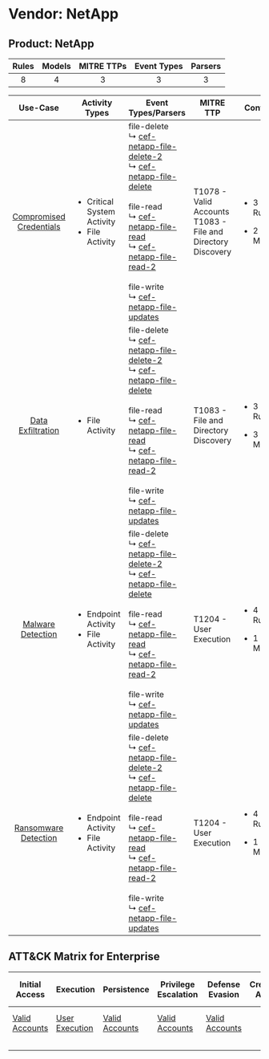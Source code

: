 Vendor: NetApp
==============
Product: NetApp
---------------
| Rules | Models | MITRE TTPs | Event Types | Parsers |
|:-----:|:------:|:----------:|:-----------:|:-------:|
|   8   |   4    |     3      |      3      |    3    |

|                                 Use-Case                                  | Activity Types                                                   | Event Types/Parsers                                                                                                                                                                                                                                                                                                                                                                                                                                                                    | MITRE TTP                                                          | Content                                             |
|:-------------------------------------------------------------------------:| ---------------------------------------------------------------- | -------------------------------------------------------------------------------------------------------------------------------------------------------------------------------------------------------------------------------------------------------------------------------------------------------------------------------------------------------------------------------------------------------------------------------------------------------------------------------------- | ------------------------------------------------------------------ | --------------------------------------------------- |
| [Compromised Credentials](../UseCases/usecase_compromised_credentials.md) | <ul><li>Critical System Activity</li><li>File Activity</li></ul> |  file-delete<br> ↳ [cef-netapp-file-delete-2](../Parsers/parserContent_cef-netapp-file-delete-2.md)<br> ↳ [cef-netapp-file-delete](../Parsers/parserContent_cef-netapp-file-delete.md)<br><br> file-read<br> ↳ [cef-netapp-file-read](../Parsers/parserContent_cef-netapp-file-read.md)<br> ↳ [cef-netapp-file-read-2](../Parsers/parserContent_cef-netapp-file-read-2.md)<br><br> file-write<br> ↳ [cef-netapp-file-updates](../Parsers/parserContent_cef-netapp-file-updates.md)<br> | T1078 - Valid Accounts<br>T1083 - File and Directory Discovery<br> | <ul><li>3 Rules</li></ul><ul><li>2 Models</li></ul> |
|       [Data Exfiltration](../UseCases/usecase_data_exfiltration.md)       | <ul><li>File Activity</li></ul>                                  |  file-delete<br> ↳ [cef-netapp-file-delete-2](../Parsers/parserContent_cef-netapp-file-delete-2.md)<br> ↳ [cef-netapp-file-delete](../Parsers/parserContent_cef-netapp-file-delete.md)<br><br> file-read<br> ↳ [cef-netapp-file-read](../Parsers/parserContent_cef-netapp-file-read.md)<br> ↳ [cef-netapp-file-read-2](../Parsers/parserContent_cef-netapp-file-read-2.md)<br><br> file-write<br> ↳ [cef-netapp-file-updates](../Parsers/parserContent_cef-netapp-file-updates.md)<br> | T1083 - File and Directory Discovery<br>                           | <ul><li>3 Rules</li></ul><ul><li>3 Models</li></ul> |
|       [Malware Detection](../UseCases/usecase_malware_detection.md)       | <ul><li>Endpoint Activity</li><li>File Activity</li></ul>        |  file-delete<br> ↳ [cef-netapp-file-delete-2](../Parsers/parserContent_cef-netapp-file-delete-2.md)<br> ↳ [cef-netapp-file-delete](../Parsers/parserContent_cef-netapp-file-delete.md)<br><br> file-read<br> ↳ [cef-netapp-file-read](../Parsers/parserContent_cef-netapp-file-read.md)<br> ↳ [cef-netapp-file-read-2](../Parsers/parserContent_cef-netapp-file-read-2.md)<br><br> file-write<br> ↳ [cef-netapp-file-updates](../Parsers/parserContent_cef-netapp-file-updates.md)<br> | T1204 - User Execution<br>                                         | <ul><li>4 Rules</li></ul><ul><li>1 Models</li></ul> |
|    [Ransomware Detection](../UseCases/usecase_ransomware_detection.md)    | <ul><li>Endpoint Activity</li><li>File Activity</li></ul>        |  file-delete<br> ↳ [cef-netapp-file-delete-2](../Parsers/parserContent_cef-netapp-file-delete-2.md)<br> ↳ [cef-netapp-file-delete](../Parsers/parserContent_cef-netapp-file-delete.md)<br><br> file-read<br> ↳ [cef-netapp-file-read](../Parsers/parserContent_cef-netapp-file-read.md)<br> ↳ [cef-netapp-file-read-2](../Parsers/parserContent_cef-netapp-file-read-2.md)<br><br> file-write<br> ↳ [cef-netapp-file-updates](../Parsers/parserContent_cef-netapp-file-updates.md)<br> | T1204 - User Execution<br>                                         | <ul><li>4 Rules</li></ul><ul><li>1 Models</li></ul> |

ATT&CK Matrix for Enterprise
----------------------------
| Initial Access                                                      | Execution                                                           | Persistence                                                         | Privilege Escalation                                                | Defense Evasion                                                     | Credential Access | Discovery                                                                         | Lateral Movement | Collection | Command and Control | Exfiltration | Impact |
| ------------------------------------------------------------------- | ------------------------------------------------------------------- | ------------------------------------------------------------------- | ------------------------------------------------------------------- | ------------------------------------------------------------------- | ----------------- | --------------------------------------------------------------------------------- | ---------------- | ---------- | ------------------- | ------------ | ------ |
| [Valid Accounts](https://attack.mitre.org/techniques/T1078)<br><br> | [User Execution](https://attack.mitre.org/techniques/T1204)<br><br> | [Valid Accounts](https://attack.mitre.org/techniques/T1078)<br><br> | [Valid Accounts](https://attack.mitre.org/techniques/T1078)<br><br> | [Valid Accounts](https://attack.mitre.org/techniques/T1078)<br><br> |                   | [File and Directory Discovery](https://attack.mitre.org/techniques/T1083)<br><br> |                  |            |                     |              |        |